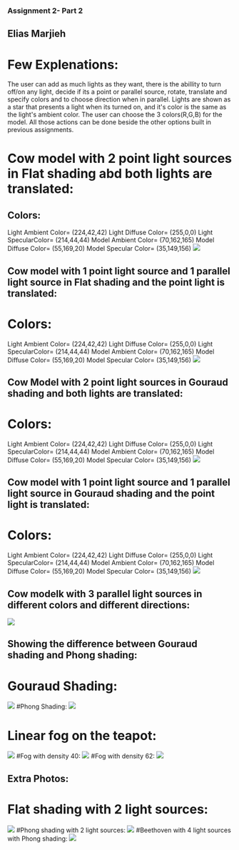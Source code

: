 ### Assignment 2- Part 2

Elias Marjieh
-----------------

Few Explenations:
=================

The user can add as much lights as they want, there is the abillity to
turn off/on any light, decide if its a point or parallel source, rotate,
translate and specify colors and to choose direction when in parallel.
Lights are shown as a star that presents a light when its turned on, and
it's color is the same as the light's ambient color. The user can choose
the 3 colors(R,G,B) for the model. All those actions can be done beside
the other options built in previous assignments.

Cow model with 2 point light sources in Flat shading abd both lights are translated:
=======================================================

Colors:
---------

Light Ambient Color= (224,42,42) Light Diffuse Color= (255,0,0) Light
SpecularColor= (214,44,44) Model Ambient Color= (70,162,165) Model
Diffuse Color= (55,169,20) Model Specular Color= (35,149,156)
![](https://github.com/HaifaGraphicsCourses/computergraphics2021-eliass/blob/master/Assignment2/Part2/Cow-FlatShading-2PointLights.JPG)

Cow model with 1 point light source and 1 parallel light source in Flat shading and the point light is translated:
------------------------------------------------------------------------------------------------------------------

Colors:
=======

Light Ambient Color= (224,42,42) Light Diffuse Color= (255,0,0) Light
SpecularColor= (214,44,44) Model Ambient Color= (70,162,165) Model
Diffuse Color= (55,169,20) Model Specular Color= (35,149,156)
![](https://github.com/HaifaGraphicsCourses/computergraphics2021-eliass/blob/master/Assignment2/Part2/Cow-FlatShading-1PointLights-1ParallelLight.JPG)

Cow Model with 2 point light sources in Gouraud shading and both lights are translated:
---------------------------------------------------------------------------------------

Colors:
=======

Light Ambient Color= (224,42,42) Light Diffuse Color= (255,0,0) Light
SpecularColor= (214,44,44) Model Ambient Color= (70,162,165) Model
Diffuse Color= (55,169,20) Model Specular Color= (35,149,156)
![](https://github.com/HaifaGraphicsCourses/computergraphics2021-eliass/blob/master/Assignment2/Part2/Cow-GouraudShading-2PointLights.JPG)

Cow model with 1 point light source and 1 parallel light source in Gouraud shading and the point light is translated:
---------------------------------------------------------------------------------------------------------------------

Colors:
=======

Light Ambient Color= (224,42,42) Light Diffuse Color= (255,0,0) Light
SpecularColor= (214,44,44) Model Ambient Color= (70,162,165) Model
Diffuse Color= (55,169,20) Model Specular Color= (35,149,156)
![](https://github.com/HaifaGraphicsCourses/computergraphics2021-eliass/blob/master/Assignment2/Part2/Cow-GouraudShading-1PointLights-1ParallelLight.JPG)

Cow modelk with 3 parallel light sources in different colors and different directions:
--------------------------------------------------------------------------------------

![](https://github.com/HaifaGraphicsCourses/computergraphics2021-eliass/blob/master/Assignment2/Part2/Cow-3ParallelLights.JPG)

Showing the difference between Gouraud shading and Phong shading:
-----------------------------------------------------------------

Gouraud Shading:
================

![](https://github.com/HaifaGraphicsCourses/computergraphics2021-eliass/blob/master/Assignment2/Part2/Cow-GouraudShading-PointLights.JPG)
\#Phong Shading:
![](https://github.com/HaifaGraphicsCourses/computergraphics2021-eliass/blob/master/Assignment2/Part2/Cow-PhongShading-PointLights.JPG)

Linear fog on the teapot:
=========================

![](https://github.com/HaifaGraphicsCourses/computergraphics2021-eliass/blob/master/Assignment2/Part2/LinearFog.JPG)
\#Fog with density 40:
![](https://github.com/HaifaGraphicsCourses/computergraphics2021-eliass/blob/master/Assignment2/Part2/Fog-Density40.JPG)
\#Fog with density 62:
![](https://github.com/HaifaGraphicsCourses/computergraphics2021-eliass/blob/master/Assignment2/Part2/Fog-Density62.JPG)

Extra Photos:
-------------

Flat shading with 2 light sources:
==================================

![](https://github.com/HaifaGraphicsCourses/computergraphics2021-eliass/blob/master/Assignment2/Part2/GUI-Cow.JPG)
\#Phong shading with 2 light sources:
![](https://github.com/HaifaGraphicsCourses/computergraphics2021-eliass/blob/master/Assignment2/Part2/GUI-Cow-Phong.JPG)
\#Beethoven with 4 light sources with Phong shading:
![](https://github.com/HaifaGraphicsCourses/computergraphics2021-eliass/blob/master/Assignment2/Part2/Beethoven.JPG)
